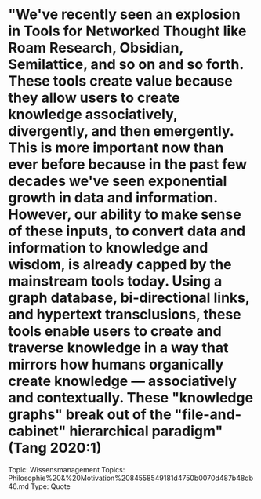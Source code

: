 # "We've recently seen an explosion in Tools for Networked Thought like Roam Research, Obsidian, Semilattice, and so on and so forth. These tools create value because they allow users to create knowledge associatively, divergently, and then emergently. This is more important now than ever before because in the past few decades we've seen exponential growth in data and information. However, our ability to make sense of these inputs, to convert data and information to knowledge and wisdom, is already capped by the mainstream tools today. Using a graph database, bi-directional links, and hypertext transclusions, these tools enable users to create and traverse knowledge in a way that mirrors how humans organically create knowledge — associatively and contextually. These "knowledge graphs" break out of the "file-and-cabinet" hierarchical paradigm" (Tang 2020:1)

Topic: Wissensmanagement
Topics: Philosophie%20&%20Motivation%2084558549181d4750b0070d487b48db46.md
Type: Quote